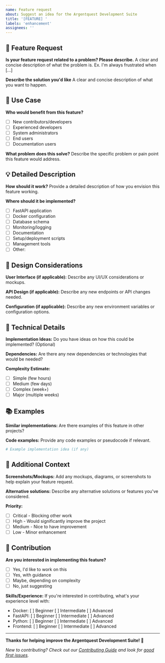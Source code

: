 ```yaml
---
name: Feature request
about: Suggest an idea for the Argentquest Development Suite
title: '[FEATURE] '
labels: 'enhancement'
assignees: ''
---
```


## 🚀 Feature Request

**Is your feature request related to a problem? Please describe.**
A clear and concise description of what the problem is. Ex. I'm always frustrated when [...]

**Describe the solution you'd like**
A clear and concise description of what you want to happen.

## 🎯 Use Case

**Who would benefit from this feature?**
- [ ] New contributors/developers
- [ ] Experienced developers  
- [ ] System administrators
- [ ] End users
- [ ] Documentation users

**What problem does this solve?**
Describe the specific problem or pain point this feature would address.

## 💡 Detailed Description

**How should it work?**
Provide a detailed description of how you envision this feature working.

**Where should it be implemented?**
- [ ] FastAPI application
- [ ] Docker configuration
- [ ] Database schema
- [ ] Monitoring/logging
- [ ] Documentation
- [ ] Setup/deployment scripts
- [ ] Management tools
- [ ] Other: 

## 🎨 Design Considerations

**User Interface (if applicable):**
Describe any UI/UX considerations or mockups.

**API Design (if applicable):**
Describe any new endpoints or API changes needed.

**Configuration (if applicable):**
Describe any new environment variables or configuration options.

## 🔧 Technical Details

**Implementation Ideas:**
Do you have ideas on how this could be implemented? (Optional)

**Dependencies:**
Are there any new dependencies or technologies that would be needed?

**Complexity Estimate:**
- [ ] Simple (few hours)
- [ ] Medium (few days) 
- [ ] Complex (week+)
- [ ] Major (multiple weeks)

## 📚 Examples

**Similar implementations:**
Are there examples of this feature in other projects?

**Code examples:**
Provide any code examples or pseudocode if relevant.

```python
# Example implementation idea (if any)
```

## 🎁 Additional Context

**Screenshots/Mockups:**
Add any mockups, diagrams, or screenshots to help explain your feature request.

**Alternative solutions:**
Describe any alternative solutions or features you've considered.

**Priority:**
- [ ] Critical - Blocking other work
- [ ] High - Would significantly improve the project
- [ ] Medium - Nice to have improvement
- [ ] Low - Minor enhancement

## 🤝 Contribution

**Are you interested in implementing this feature?**
- [ ] Yes, I'd like to work on this
- [ ] Yes, with guidance
- [ ] Maybe, depending on complexity
- [ ] No, just suggesting

**Skills/Experience:**
If you're interested in contributing, what's your experience level with:
- Docker: [ ] Beginner [ ] Intermediate [ ] Advanced
- FastAPI: [ ] Beginner [ ] Intermediate [ ] Advanced
- Python: [ ] Beginner [ ] Intermediate [ ] Advanced
- Frontend: [ ] Beginner [ ] Intermediate [ ] Advanced

---

**Thanks for helping improve the Argentquest Development Suite! 🚀**

*New to contributing? Check out our [Contributing Guide](../CONTRIBUTING.md) and look for [good first issues](https://github.com/argentquest/fastapi-docker-stack/labels/good%20first%20issue).*